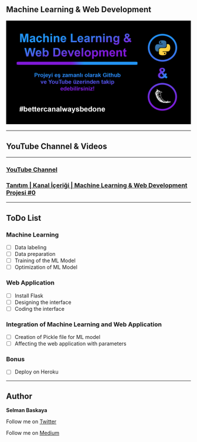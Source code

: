 ## Machine Learning & Web Development
![](assets/readme-img.png)

****

## YouTube Channel & Videos

****

### [YouTube Channel](https://www.youtube.com/channel/UCqaZGIkvE8IrgyCdnTAF8Hw)
### [Tanıtım | Kanal İçeriği | Machine Learning & Web Development Projesi #0](https://www.youtube.com/watch?v=BkprXbS6tA4)

****

## ToDo List
### Machine Learning
- [ ] Data labeling
- [ ] Data preparation
- [ ] Training of the ML Model
- [ ] Optimization of ML Model

### Web Application
- [ ] Install Flask
- [ ] Designing the interface
- [ ] Coding the interface

### Integration of Machine Learning and Web Application
- [ ] Creation of Pickle file for ML model
- [ ] Affecting the web application with parameters

### Bonus
- [ ] Deploy on Heroku

****

## Author
**Selman Baskaya**

Follow me on [Twitter](https://twitter.com/selmanbaskaya)

Follow me on [Medium](https://medium.com/@selmanbaskaya)
